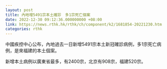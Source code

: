 ```yaml
---
layout: post
title: 內地增5491宗本土確診　多1宗死亡個案
date: 2022-12-30 09:12:36.000000000 +08:00
link: https://news.rthk.hk/rthk/ch/component/k2/1681854-20221230.htm
categories: rthk
---
```


中國疾控中心公布，內地過去一日新增5491宗本土新冠確診病例，多1宗死亡病例，是來福建的本土個案。

新增本土病例以廣東省最多，有2400宗，北京有908宗，福建520宗。
